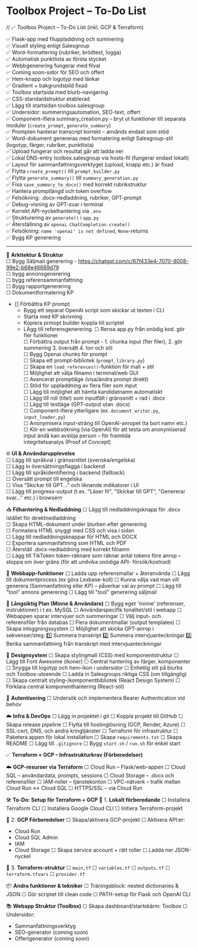 # Toolbox Project – To-Do List

// ✅ Toolbox Project – To-Do List (inkl. GCP & Terraform)

✅ Flask-app med filuppladdning och summering  
✅ Visuell styling enligt Salesgroup  
✅ Word-formattering (rubriker, brödtext, logga)  
✅ Automatisk punktlista av första stycket  
✅ Webbgenerering fungerar med filval  
✅ Coming soon-sidor för SEO och offert  
✅ Hem-knapp och logotyp med länkar  
✅ Gradient + bakgrundsbild fixad  
✅ Toolbox startsida med blurb-navigering  
✅ CSS-standardstruktur etablerad  
✅ Lägg till startsidan toolbox.salesgroup  
✅ Undersidor: summeringsautomation, SEO-text, offert  
✅ Component-ifiera summary_creation.py – bryt ut funktioner till separata moduler (`create_prompt`, `generate_summary`)  
✅ Prompten hanterar transcript korrekt – används endast som stöd  
✅ Word-dokument genereras med formatering enligt Salesgroup-stil (logotyp, färger, rubriker, punktlista)  
✅ Upload fungerar och resultat går att ladda ner  
✅ Lokal DNS-entry toolbox.salesgroup via hosts-fil (fungerar endast lokalt)  
✅ Layout för sammanfattningsverktyget (upload, knapp etc.) är fixad  
✅ Flytta `create_prompt()` till `prompt_builder.py`  
✅ Flytta `generate_summary()` till `summary_generation.py`  
✅ Fixa `save_summary_to_docx()` med korrekt rubrikstruktur  
✅ Hantera promptlängd och token overflow  
✅ Felsökning: .docx-nedladdning, rubriker, GPT-prompt  
✅ Debug-visning av GPT-svar i terminal  
✅ Korrekt API-nyckelhantering via `.env`  
✅ Strukturering av `generate()` i `app.py`  
✅ Återställning av `openai.ChatCompletion.create()`  
✅ Felsökning: `name 'openai' is not defined`, `None`-returns  
✅ Bygg KP generering

---
🧠 **Arkitektur & Struktur**   
☐ Bygg Säljmail generering - https://chatgpt.com/c/67f433e4-7070-8008-99e2-b68e46669d79  
☐ bygg annonsgenerering  
☐ bygg referensammanfattning  
☐ Bygg rapportgenerering  
☐ Dokumentformatering KP  
- [] Förbättra KP prompt  
  - Bygg ett separat OpenAI script som skickar ut texten i CLI
  - Starta med KP skrivning
  - Kopiera prmopt builder koppla till scriptet
  - LÄgg till referensgenerering. 
☐ Rensa app.py från onödig kod. gör fler funktioner  
☐ Förbättra output från prompt - 1. chunka input (fler filer), 2. gör summering 3. översätt 4. ton och stil  
☐ Bygg Openai chunks för prompt  
☐ Skapa ett prompt-bibliotek (`prompt_library.py`)  
☐ Skapa en `load_references()`-funktion för mall + stil  
☐ Möjlighet att välja filnamn i terminal/web GUI  
☐ Avancerat promptläge (visa/ändra prompt direkt)  
☐ Stöd för uppladdning av flera filer som input  
☐ Lägg till möjlighet att hämta kandidatnamn automatiskt  
☐ Lägg till roll (titel) som inputfält i gränssnitt + rad i .docx  
☐ Lägg till testläge (GPT-output utan .docx)  
☐ Component-ifiera ytterligare (ex. `document_writer.py`, `input_loader.py`)  
☐ Anonymisera input-sträng till OpenAI-anropet (ta bort namn etc.)  
☐ Kör en webbsökning (via OpenAI) för att testa om anonymiserad input ändå kan avslöja person – för framtida  
 integritetsanalys (Proof of Concept)  
  
🌐 **UI & Användarupplevelse**  
☐ Lägg till språkval i gränssnittet (svenska/engelska)  
☐ Lägg in översättningsflagga i backend  
☐ Lägg till språkidentifiering i backend (fallback)  
☐ Översätt prompt till engelska  
☐ Visa “Skickar till GPT...” och liknande indikatorer i UI  
☐ Lägg till progress-output (t.ex. "Läser fil", "Skickar till GPT", "Genererar svar..." etc.) i browsern  

📥 **Filhantering & Nedladdning**
☐ Lägg till nedladdningsknapp för .docx istället för direktnedladdning  
☐ Skapa HTML-dokument under blurben efter generering  
☐ Formatera HTML snyggt med CSS och visa i sidan  
☐ Lägg till nedladdningsknappar för HTML och DOCX  
☐ Exportera sammanfattning som HTML och PDF  
☐ Återställ .docx-nedladdning med korrekt filnamn  
☐ Lägg till TikToken token-räknare som räknar antal tokens före anrop – stoppa om över gräns (för att undvika onödiga API- 
försök/kostnad)  

🧰 **Webbapp-funktioner**
☐ Ladda upp referensmallar + återanvända
☐ Lägg till dokumentprocess (ex göra Lexbase-koll)
☐ Kunna välja vad man vill generera (Sammanfattning eller KP) – påverkar val av prompt
☐ Lägg till "tool" annons generering
☐ Lägg till "tool" generering säljmail

💾 **Långsiktig Plan (Minne & Användare)**
☐ Bygg eget 'minne' (referenser, instruktioner) i t.ex. MySQL
☐ Användarspecifik tonalitet/stil i webapp
☐ Webappen sparar intervjuer och summeringar
☐ Välj input- och referensfiler från databas
☐ Flera dokumentmallar (output templates)
☐ Skapa inloggningssystem
☐ Möjlighet att skicka GPT-anrop i sekvenser/steg:
1️⃣ Summera transkript
2️⃣ Summera intervjuanteckningar
3️⃣ Berika sammanfattning från transkript med intervjuanteckningar

🎨 **Designsystem**
☐ Skapa stylingmall (CSS) med komponentstruktur
☐ Lägg till Font Awesome (ikoner)
☐ Central hantering av färger, komponenter
☐ Snygga till logotyp och hem-ikon i undersidor
☐ Enhetlig stil på blurbs och Toolbox-utseende
☐ Ladda in Salesgroups riktiga CSS (om tillgänglig)
☐ Skapa centralt styling-/komponentbibliotek (React Design System)
☐ Förklara central komponenthantering (React-stil)

🔐 **Autentisering**
☐ Undersök och implementera Bearer Authentication vid behov

☁️ **Infra & DevOps**
☐ Lägg in projektet i git
☐ Koppla projekt till GitHub
☐ Skapa release pipeline
☐ Flytta till hostinglösning (GCP, Render, Azure)
☐ SSL-cert, DNS, och andra kringtjänster
☐ Terraform för infrastruktur
☐ Paketera appen för lokal installation
☐ Skapa `requirements.txt`
☐ Skapa README
☐ Lägg till `.gitignore`
☐ Bygg `start.sh` / `run.sh` för enkel start

✅ **Terraform + GCP – Infrastrukturkrav (Förberedelser)**

☁️ **GCP-resurser via Terraform**
☐ Cloud Run – Flask/web-appen
☐ Cloud SQL – användardata, prompts, sessions
☐ Cloud Storage – .docx och referensfiler
☐ IAM-roller – tjänstekonton
☐ VPC-nätverk – trafik mellan Cloud Run ↔ Cloud SQL
☐ HTTPS/SSL – via Cloud Run

🛠️ **To-Do: Setup för Terraform + GCP**
📌 1. **Lokalt förberedande**
☐ Installera Terraform CLI
☐ Installera Google Cloud CLI
☐ Initiera Terraform-projekt

🔐 2. **GCP Förberedelser**
☐ Skapa/aktivera GCP-projekt
☐ Aktivera API:er:
- Cloud Run
- Cloud SQL Admin
- IAM
- Cloud Storage
☐ Skapa service account + rätt roller
☐ Ladda ner JSON-nyckel

📁 3. **Terraform-struktur**
☐ `main.tf`
☐ `variables.tf`
☐ `outputs.tf`
☐ `terraform.tfvars`
☐ `provider.tf`

📦 **Andra funktioner & tekniker**
☐ Träningsblock: nested dictionaries & JSON
☐ Gör scriptet till clean code
☐ PATH-setup för Flask och OpenAI CLI

📚 **Webapp Struktur (Toolbox)**
☐ Skapa dashboard/startskärm: Toolbox
☐ Undersidor:
- Sammanfattningsverktyg
- SEO-generator (coming soon)
- Offertgenerator (coming soon)
